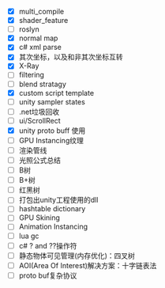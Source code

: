 - [x] multi_compile
- [x] shader_feature
- [ ] roslyn
- [x] normal map
- [x] c# xml parse
- [x] 其次坐标，以及和非其次坐标互转
- [x] X-Ray
- [ ] filtering
- [ ] blend stratagy
- [x] custom script template
- [ ] unity sampler states
- [ ] .net垃圾回收
- [ ] ui/ScrollRect
- [x] unity proto buff 使用
- [ ] GPU Instancing纹理
- [ ] 渲染管线
- [ ] 光照公式总结
- [ ] B树
- [ ] B+树
- [ ] 红黑树
- [ ] 打包出unity工程使用的dll
- [ ] hashtable dictionary
- [ ] GPU Skining
- [ ] Animation Instancing
- [ ] lua gc
- [ ] c# ? and ??操作符
- [ ] 静态物体可见管理(内存优化)：四叉树
- [ ] AOI(Area Of Interest)解决方案：十字链表法
- [ ] proto buf复杂协议